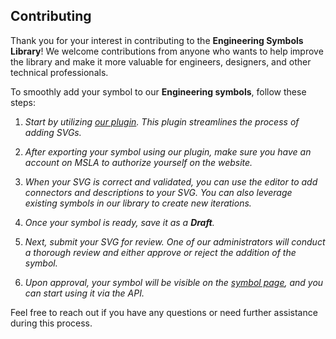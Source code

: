 ## Contributing

Thank you for your interest in contributing to the **Engineering Symbols Library**! We welcome contributions from anyone who wants to help improve the library and make it more valuable for engineers, designers, and other technical professionals.

To smoothly add your symbol to our **Engineering symbols**, follow these steps:

1. _Start by utilizing [our plugin](https://github.com/equinor/engineering-symbols-tool-figma). This plugin streamlines the process of adding SVGs._

2. _After exporting your symbol using our plugin, make sure you have an account on MSLA to authorize yourself on the website._

3. _When your SVG is correct and validated, you can use the editor to add connectors and descriptions to your SVG. You can also leverage existing symbols in our library to create new iterations._

4. _Once your symbol is ready, save it as a **Draft**._

5. _Next, submit your SVG for review. One of our administrators will conduct a thorough review and either approve or reject the addition of the symbol._

6. _Upon approval, your symbol will be visible on the [symbol page](./symbols), and you can start using it via the API._

Feel free to reach out if you have any questions or need further assistance during this process.
